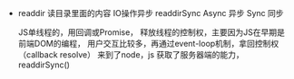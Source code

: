 - readdir
    读目录里面的内容 IO操作异步
    readdirSync Async 异步 Sync 同步

    JS单线程的，用回调或Promise， 释放线程的控制权，主要因为JS在早期是前端DOM的编程， 用户交互比较多，再通过event-loop机制，拿回控制权（callback resolve） 来到了node，js 获取了服务器端的能力，
    readdirSync()